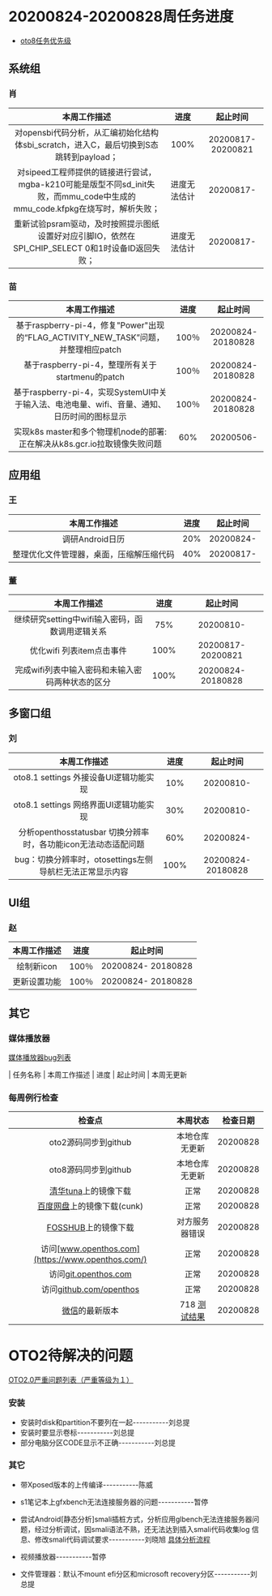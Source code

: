 # 20200824-20200828周任务进度
- [oto8任务优先级](https://github.com/openthos/app-testing-results/blob/master/%E5%8A%9F%E8%83%BD%E6%B5%8B%E8%AF%95%E7%9B%B8%E5%85%B3/oto8%E4%BB%BB%E5%8A%A1%E4%BC%98%E5%85%88%E7%BA%A7%E5%88%97%E8%A1%A8.md)

## 系统组
### 肖

|                    本周工作描述                   |      进度      |  起止时间  |
| :----------------------------------------------: | :------------: | :--------: |
| 对opensbi代码分析，从汇编初始化结构体sbi_scratch，进入C，最后切换到S态跳转到payload； | 100% | 20200817-20200821 |
| 对sipeed工程师提供的链接进行尝试，mgba-k210可能是版型不同sd_init失败，而mmu_code中生成的mmu_code.kfpkg在烧写时，解析失败； | 进度无法估计 | 20200817- |
| 重新试验psram驱动，及时按照提示图纸设置好对应引脚IO，依然在SPI_CHIP_SELECT 0和1时设备ID返回失败； | 进度无法估计 | 20200817- |

### 苗

|                    本周工作描述                    | 进度 |     起止时间      |
| :------------------------------------------------: | :--: | :---------------: |
| 基于raspberry-pi-4，修复"Power"出现的“FLAG_ACTIVITY_NEW_TASK”问题，并整理相应patch | 100％ | 20200824- 20180828 |
| 基于raspberry-pi-4，整理所有关于startmenu的patch | 100％ | 20200824- 20180828 |
| 基于raspberry-pi-4，实现SystemUI中关于输入法、电池电量、wifi、音量、通知、日历时间的图标显示 | 100％ | 20200824- 20180828 |
| 实现k8s master和多个物理机node的部署:正在解决从k8s.gcr.io拉取镜像失败问题 | 60% | 20200506- |

## 应用组

### 王

|     本周工作描述     | 进度 | 起止时间  |
| :------------------: | :--: | :-------: |
| 调研Android日历 | 20%  | 20200824- |
| 整理优化文件管理器，桌面，压缩解压缩代码          | 40%  | 20200817- |

### 董

|                    本周工作描述                    | 进度 |     起止时间      |
| :------------------------------------------------: | :--: | :---------------: |
|继续研究setting中wifi输入密码，函数调用逻辑关系  | 75%  | 20200810- |
|优化wifi  列表item点击事件 | 100%  | 20200817-20200821 |
|完成wifi列表中输入密码和未输入密码两种状态的区分 | 100%  | 20200824- 20180828|

## 多窗口组

### 刘

|                    本周工作描述                    | 进度 |     起止时间      |
| :------------------------------------------------: | :--: | :---------------: |
|oto8.1 settings 外接设备UI逻辑功能实现  | 10% | 20200810- |
|oto8.1 settings 网络界面UI逻辑功能实现  | 30% | 20200810- |
|分析openthosstatusbar 切换分辨率时，各功能icon无法动态适配问题 | 60%  | 20200824- |
|bug：切换分辨率时，otosettings左侧导航栏无法正常显示内容  | 100% | 20200824- 20180828 |

## UI组

### 赵

|    本周工作描述    | 进度 |     起止时间      |
| :------------: | :--: | :---------------: |
| 绘制新icon | 100％ | 20200824- 20180828 |
| 更新设置功能 | 100％ | 20200824- 20180828 |

## 其它

### 媒体播放器

[媒体播放器bug列表](https://github.com/openthos/app-testing-results/blob/master/%E5%85%B6%E5%AE%83%E5%BA%94%E7%94%A8/oto%E5%AA%92%E4%BD%93%E6%92%AD%E6%94%BE%E5%99%A8.md)

|          任务名称          | 本周工作描述 | 进度 |  起止时间  |
本周无更新

### 每周例行检查

|         检查点          |                           本周状态                           | 检查日期 |
| :---------------------: | :----------------------------------------------------------: | :------: |
|  oto2源码同步到github   |                 本地仓库无更新                 | 20200828 |
|  oto8源码同步到github   |                 本地仓库无更新                 | 20200828 |
|  [清华tuna](https://mirrors.tuna.tsinghua.edu.cn/openthos/Release/8.1/unstable/)上的镜像下载  |                             正常                             | 20200828 |
|  [百度网盘](https://pan.baidu.com/s/1IAlhGoAs34XLTNWKzopPew)上的镜像下载(cunk)  |                             正常                             | 20200828 |
|   [FOSSHUB](https://www.fosshub.com/OPENTHOS.html)上的镜像下载   |               对方服务器错误                                           | 20200828 |
|  访问[www.openthos.com](https://www.openthos.com/)  |                             正常                             | 20200828 |
| 访问[git.openthos.com](https://git.openthos.com/) |                             正常                             | 20200828 |
| 访问[github.com/openthos](https://github.com/openthos) |                             正常                             | 20200828 |
| [微信](https://weixin.qq.com/)的最新版本 | 718 [测试结果](https://github.com/openthos/app-testing-results/blob/master/%E5%85%B6%E5%AE%83%E5%BA%94%E7%94%A8/%E5%BE%AE%E4%BF%A1%E9%97%AE%E9%A2%98.md) | 20200828 |



# OTO2待解决的问题
[OTO2.0严重问题列表（严重等级为１）](https://github.com/openthos/app-testing-results/blob/master/%E5%8A%9F%E8%83%BD%E6%B5%8B%E8%AF%95%E7%9B%B8%E5%85%B3/OTO2.0%E4%B8%A5%E9%87%8D%E9%97%AE%E9%A2%98%E5%88%97%E8%A1%A8.md)

### 安装

- 安装时disk和partition不要列在一起-----------刘总提
- 安装时要显示卷标-----------刘总提
- 部分电脑分区CODE显示不正确-----------刘总提

### 其它

- 带Xposed版本的上传编译-----------陈威

- s1笔记本上gfxbench无法连接服务器的问题-----------暂停

- 尝试Android[静态分析]smali插桩方式，分析应用glbench无法连接服务器问题，经过分析调试，因smali语法不熟，还无法达到插入smali代码收集log 信息、修改smali代码调试要求-----------刘晓旭 [具体分析流程](https://github.com/openthos/multiwin-analysis/blob/master/multiwindow/liuxx/Android%20smali%22%E6%8F%92%E6%A1%A9%22%E8%B0%83%E8%AF%95apk.md)
- 视频播放器-----------暂停
- 文件管理器：默认不mount efi分区和microsoft recovery分区-----------刘总提
